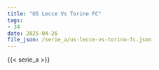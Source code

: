 ```yaml
---
title: "US Lecce Vs Torino FC"
tags:
- 34
date: 2025-04-26
file_json: /serie_a/us-lecce-vs-torino-fc.json
---
```


{{< serie_a >}}
